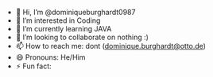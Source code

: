 - 👋 Hi, I’m @dominiqueburghardt0987
- 👀 I’m interested in Coding
- 🌱 I’m currently learning JAVA
- 💞️ I’m looking to collaborate on nothing :)
- 📫 How to reach me: dont (dominique.burghardt@otto.de)
- 😄 Pronouns: He/Him
- ⚡ Fun fact: 

<!---
dominiqueburghardt0987/dominiqueburghardt0987 is a ✨ special ✨ repository because its `README.md` (this file) appears on your GitHub profile.
You can click the Preview link to take a look at your changes.
--->
